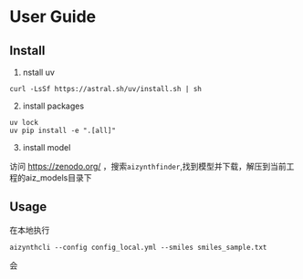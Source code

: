 # User Guide

## Install

1. nstall uv
```shell
curl -LsSf https://astral.sh/uv/install.sh | sh
```

2. install packages
```shell
uv lock
uv pip install -e ".[all]" 
```

3. install model

访问 https://zenodo.org/ ，搜索`aizynthfinder`,找到模型并下载，解压到当前工程的aiz_models目录下


## Usage
在本地执行
```shell
aizynthcli --config config_local.yml --smiles smiles_sample.txt
```
会

